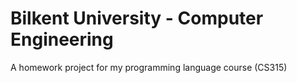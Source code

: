 # Bilkent University - Computer Engineering
A homework project for my programming language course (CS315)
